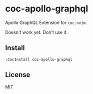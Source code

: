 # coc-apollo-graphql

Apollo GraphQL Extension for `coc.nvim`. 

Doesn't work yet. Don't use it.

## Install

`:CocInstall coc-apollo-graphql`

## License

MIT
